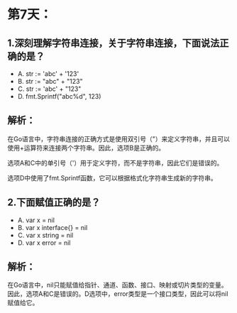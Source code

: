 # 第7天：

## 1.深刻理解字符串连接，关于字符串连接，下面说法正确的是？
- A. str := 'abc' + '123'
- B. str := "abc" + "123"
- C. str := 'abc' + "123"
- D. fmt.Sprintf("abc%d", 123)

## 解析：

在Go语言中，字符串连接的正确方式是使用双引号（"）来定义字符串，并且可以使用+运算符来连接两个字符串。因此，选项B是正确的。

选项A和C中的单引号（'）用于定义字符，而不是字符串，因此它们是错误的。

选项D中使用了fmt.Sprintf函数，它可以根据格式化字符串生成新的字符串。


## 2.下面赋值正确的是？
- A. var x = nil
- B. var x interface{} = nil
- C. var x string = nil
- D. var x error = nil

## 解析：
在Go语言中，nil只能赋值给指针、通道、函数、接口、映射或切片类型的变量。因此，选项A和C是错误的。D选项中，error类型是一个接口类型，因此可以将nil赋值给它。

